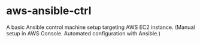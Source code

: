 # aws-ansible-ctrl
A basic Ansible control machine setup targeting AWS EC2 instance. (Manual setup in AWS Console. Automated configuration with Ansible.)
